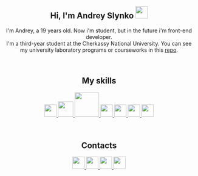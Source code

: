 <h2 align="center">Hi, I'm Andrey Slynko <img src="https://c.tenor.com/SNL9_xhZl9oAAAAi/waving-hand-joypixels.gif" width="32"></h2>
<p align="center">
I'm Andrey, a 19 years old. Now i'm student, but in the future i'm front-end developer.
</br>
I'm a third-year student at the Cherkassy National University. You can see my university laboratory programs or courseworks in this <a href="https://github.com/Qkston/University">repo</a>.
</p>

</br>

<h2 align="center">My skills</h2>
<p align="center">
<!--  CSS  -->
<a href="https://developer.mozilla.org/ru/docs/Learn/Getting_started_with_the_web/CSS_basics">
<img src="https://cdn.icon-icons.com/icons2/2107/PNG/512/file_type_css_icon_130661.png" width="32">
</a>
<!-- Sass -->
<a href="https://sass-lang.com/">
<img src="https://sass-lang.com/assets/img/logos/logo-b6e1ef6e.svg" width="40">
</a>
<!-- Less -->
<a href="https://lesscss.org/">
<img src="https://upload.wikimedia.org/wikipedia/commons/thumb/8/81/LESS_Logo.svg/1200px-LESS_Logo.svg.png" width="64">
</a>
<!--  JS  -->
<a href="https://learn.javascript.ru/">
<img src="https://upload.wikimedia.org/wikipedia/commons/thumb/9/99/Unofficial_JavaScript_logo_2.svg/1200px-Unofficial_JavaScript_logo_2.svg.png" width="32">
</a>
<!-- TS -->
<a href="https://www.typescriptlang.org/">
<img src="https://upload.wikimedia.org/wikipedia/commons/thumb/4/4c/Typescript_logo_2020.svg/1200px-Typescript_logo_2020.svg.png" width="32">
</a>
<!-- Angular -->
<a href="https://angular.io/">
<img src="https://upload.wikimedia.org/wikipedia/commons/thumb/c/cf/Angular_full_color_logo.svg/1200px-Angular_full_color_logo.svg.png" width="32">
</a>
<!-- C# -->
<a href="https://docs.microsoft.com/ru-ru/dotnet/csharp/">
<img src="https://seeklogo.com/images/C/c-sharp-c-logo-02F17714BA-seeklogo.com.png" width="32">
</a>
</p>

</br>

<h2 align="center">Contacts</h2>
<p align="center">
<!-- Gmail -->
<a href="mailto:qkston22@gmail.com">
<img src="https://upload.wikimedia.org/wikipedia/commons/thumb/7/7e/Gmail_icon_%282020%29.svg/2560px-Gmail_icon_%282020%29.svg.png" width="32">
</a>
<!-- Telegram -->
<a href="https://t.me/qkston">
<img src="https://upload.wikimedia.org/wikipedia/commons/thumb/8/82/Telegram_logo.svg/1024px-Telegram_logo.svg.png" width="32">
</a>
<!-- Instagram -->
<a href="https://www.instagram.com/andrey_slynko/">
<img src="https://cdn-icons-png.flaticon.com/512/174/174855.png" width="32">
</a>
<!-- Discord -->
<a href="https://discord.com/users/6952/">
<img src="https://camo.githubusercontent.com/0ef309f7e0b554033dd25b3ce83015db2f0f8952fb4c31318af095369d3d4453/68747470733a2f2f7669676e657474652e77696b69612e6e6f636f6f6b69652e6e65742f7468652d6d696e6572732d686176656e2d70726f6a6563742f696d616765732f642f64642f446973636f72642e706e672f7265766973696f6e2f6c61746573743f63623d3230313730333038303333353436" width="32">
</a>
</p>
